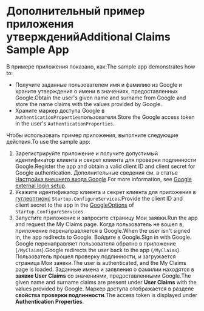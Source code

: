 # <a name="additional-claims-sample-app"></a><span data-ttu-id="33df8-101">Дополнительный пример приложения утверждений</span><span class="sxs-lookup"><span data-stu-id="33df8-101">Additional Claims Sample App</span></span>

<span data-ttu-id="33df8-102">В примере приложения показано, как:</span><span class="sxs-lookup"><span data-stu-id="33df8-102">The sample app demonstrates how to:</span></span>

* <span data-ttu-id="33df8-103">Получите заданные пользователем имя и фамилию из Google и храните утверждения о имени в значениях, предоставленных Google.</span><span class="sxs-lookup"><span data-stu-id="33df8-103">Obtain the user's given name and surname from Google and store the name claims with the values provided by Google.</span></span>
* <span data-ttu-id="33df8-104">Храните маркер доступа Google в `AuthenticationProperties`пользователя.</span><span class="sxs-lookup"><span data-stu-id="33df8-104">Store the Google access token in the user's `AuthenticationProperties`.</span></span>

<span data-ttu-id="33df8-105">Чтобы использовать пример приложения, выполните следующие действия.</span><span class="sxs-lookup"><span data-stu-id="33df8-105">To use the sample app:</span></span>

1. <span data-ttu-id="33df8-106">Зарегистрируйте приложение и получите допустимый идентификатор клиента и секрет клиента для проверки подлинности Google.</span><span class="sxs-lookup"><span data-stu-id="33df8-106">Register the app and obtain a valid client ID and client secret for Google authentication.</span></span> <span data-ttu-id="33df8-107">Дополнительные сведения см. в статье [Настройка внешнего входа Google](https://docs.microsoft.com/aspnet/core/security/authentication/social/google-logins).</span><span class="sxs-lookup"><span data-stu-id="33df8-107">For more information, see [Google external login setup](https://docs.microsoft.com/aspnet/core/security/authentication/social/google-logins).</span></span>
1. <span data-ttu-id="33df8-108">Укажите идентификатор клиента и секрет клиента для приложения в [гуглеоптионс](https://docs.microsoft.com/dotnet/api/microsoft.aspnetcore.authentication.google.googleoptions) `Startup.ConfigureServices`.</span><span class="sxs-lookup"><span data-stu-id="33df8-108">Provide the client ID and client secret to the app in the [GoogleOptions](https://docs.microsoft.com/dotnet/api/microsoft.aspnetcore.authentication.google.googleoptions) of `Startup.ConfigureServices`.</span></span>
1. <span data-ttu-id="33df8-109">Запустите приложение и запросите страницу Мои заявки.</span><span class="sxs-lookup"><span data-stu-id="33df8-109">Run the app and request the My Claims page.</span></span> <span data-ttu-id="33df8-110">Когда пользователь не вошел в, приложение перенаправляется в Google.</span><span class="sxs-lookup"><span data-stu-id="33df8-110">When the user isn't signed in, the app redirects to Google.</span></span> <span data-ttu-id="33df8-111">Войдите в Google.</span><span class="sxs-lookup"><span data-stu-id="33df8-111">Sign in with Google.</span></span> <span data-ttu-id="33df8-112">Google перенаправляет пользователя обратно в приложение (`/MyClaims`).</span><span class="sxs-lookup"><span data-stu-id="33df8-112">Google redirects the user back to the app (`/MyClaims`).</span></span> <span data-ttu-id="33df8-113">Пользователь прошел проверку подлинности, и загружается страница Мои заявки.</span><span class="sxs-lookup"><span data-stu-id="33df8-113">The user is authenticated, and the My Claims page is loaded.</span></span> <span data-ttu-id="33df8-114">Заданные имена и заявления о фамилии находятся в **заявке User Claims** со значениями, предоставленными Google.</span><span class="sxs-lookup"><span data-stu-id="33df8-114">The given name and surname claims are present under **User Claims** with the values provided by Google.</span></span> <span data-ttu-id="33df8-115">Маркер доступа отображается в разделе **свойства проверки подлинности**.</span><span class="sxs-lookup"><span data-stu-id="33df8-115">The access token is displayed under **Authentication Properties**.</span></span>
